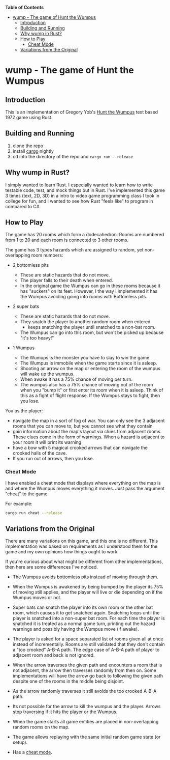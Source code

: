 <!-- markdown-toc start - Don't edit this section. Run M-x markdown-toc-refresh-toc -->
**Table of Contents**

- [wump - The game of Hunt the Wumpus](#wump---the-game-of-hunt-the-wumpus)
    - [Introduction](#introduction)
    - [Building and Running](#building-and-running)
    - [Why wump in Rust?](#why-wump-in-rust)
    - [How to Play](#how-to-play)
        - [Cheat Mode](#cheat-mode)
    - [Variations from the Original](#variations-from-the-original)

<!-- markdown-toc end -->

# wump - The game of Hunt the Wumpus

## Introduction

This is an implementation of Gregory Yob's [Hunt the
Wumpus](https://en.wikipedia.org/wiki/Hunt_the_Wumpus) text based 1972 game
using Rust.

## Building and Running

1. clone the repo
2. install [cargo](https://crates.io/) nightly
3. cd into the directory of the repo and `cargo run --release`

## Why wump in Rust?

I simply wanted to learn Rust. I especially wanted to learn how to write
testable code, test, and mock things out in Rust. I've implemented this game 3
times (text, 2D, 3D) in a intro to video game programming class I took in
college for fun, and I wanted to see how Rust "feels like" to program in
compared to C#.

## How to Play

The game has 20 rooms which form a dodecahedron. Rooms are numbered from 1 to 20
and each room is connected to 3 other rooms.

The game has 3 types hazards which are assigned to random, yet non-overlapping
room numbers:

- 2 bottomless pits
  - These are static hazards that do not move.
  - The player falls to their death when entered.
  - In the original game the Wumpus can go in these rooms because it has
    "suckers" on its feet. However, I the way I implemented it has the Wumpus
    avoiding going into rooms with Bottomless pits.

- 2 super bats
  - These are static hazards that do not move.
  - They snatch the player to another random room when entered.
    - keeps snatching the player until snatched to a non-bat room.
  - The Wumpus can go into this room, but won't be picked up because "it's too
    heavy!"

- 1 Wumpus
  - The Wumups is the monster you have to slay to win the game.
  - The Wumpus is immobile when the game starts since it is asleep.
  - Shooting an arrow on the map or entering the room of the wumpus will wake up
    the wumpus.
  - When awake it has a 75% chance of moving per turn.
  - The wumpus also has a 75% chance of moving out of the room when you "bump
    it" or first enter its room when it is asleep. Think of this as a fight of
    flight response. If the Wumpus stays to fight, then you lose.

You as the player:

- navigate the map in a sort of fog of war. You can only see the 3 adjacent
  rooms that you can move to, but you cannot see what they contain
- gain information about the map's layout via clues from adjacent rooms. These
  clues come in the form of warnings. When a hazard is adjacent to your room it
  will print its warning.
- have a bow with 5 magical crooked arrows that can navigate the crooked halls
  of the cave.
- If you run out of arrows, then you lose.

### Cheat Mode

I have enabled a cheat mode that displays where everything on the map is and
where the Wumpus moves everything it moves. Just pass the argument "cheat" to
the game.

For example:

```bash
cargo run cheat --release
```

## Variations from the Original

There are many variations on this game, and this one is no different. This
implementation was based on requirements as I understood them for the game and
my own opinions how things ought to work.

If you're curious about what might be different from other implementations, then
here are some differences I've noticed.

- The Wumpus avoids bottomless pits instead of moving through them.

- When the Wumpus is awakened by being bumped by the player its 75% of moving
  still applies, and the player will live or die depending on if the Wumpus
  moves or not.

- Super bats can snatch the player into its own room or the other bat room,
  which causes it to get snatched again. Snatching loops until the player is
  snatched into a non-super bat room. For each time the player is snatched it is
  treated as a normal game turn, printing out the hazard warnings and possibly
  having the Wumpus move (if awake).

- The player is asked for a space separated list of rooms given all at once
  instead of incrementally. Rooms are still validated that they don't contain a
  "too crooked" A-B-A path. The edge case of A-B-A path of player to adjacent
  room and back is not ignored.

- When the arrow traverses the given path and encounters a room that is not
  adjacent, the arrow then traverses randomly from then on. Some implementations
  will have the arrow go back to following the given path despite one of the
  rooms in the middle being disjoint.

- As the arrow randomly traverses it still avoids the too crooked A-B-A path.

- Its not possible for the arrow to kill the wumpus and the player. Arrows stop
  traversing if it hits the player or the Wumpus.

- When the game starts all game entities are placed in non-overlapping random
  rooms on the map.
  
- The game allows replaying with the same initial random game state (or setup).

- Has a [cheat mode](#cheat-mode).
